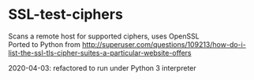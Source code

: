 # SSL-test-ciphers
Scans a remote host for supported ciphers, uses OpenSSL<br/>
Ported to Python from http://superuser.com/questions/109213/how-do-i-list-the-ssl-tls-cipher-suites-a-particular-website-offers

2020-04-03: refactored to run under Python 3 interpreter
